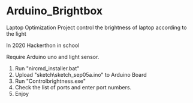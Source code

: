# Arduino_Brightbox
Laptop Optimization Project
control the brightness of laptop according to the light 

In 2020 Hackerthon in school

Require Arduino uno and light sensor.

1. Run "nircmd_installer.bat"
2. Upload "sketch\sketch_sep05a.ino" to Arduino Board
3. Run "Controlbrightness.exe"
4. Check the list of ports and enter port numbers.
5. Enjoy
